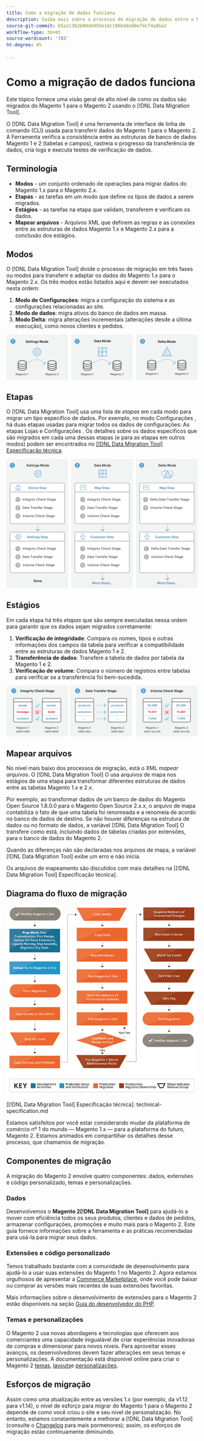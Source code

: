 ```yaml
---
title: Como a migração de dados funciona
description: Saiba mais sobre o processo de migração de dados entre o Magento 1 e o Magento 2, incluindo terminologia, diagramas de fluxo de trabalho e etapas.
source-git-commit: b5a2c362b09de993e1dc196bdda90e74cf4a8ba2
workflow-type: tm+mt
source-wordcount: '783'
ht-degree: 0%

---
```



# Como a migração de dados funciona

Este tópico fornece uma visão geral de alto nível de como os dados são migrados do Magento 1 para o Magento 2 usando o [!DNL Data Migration Tool].

O [!DNL Data Migration Tool] é uma ferramenta de interface de linha de comando (CLI) usada para transferir dados do Magento 1 para o Magento 2. A Ferramenta verifica a consistência entre as estruturas de banco de dados Magento 1 e 2 (tabelas e campos), rastreia o progresso da transferência de dados, cria logs e executa testes de verificação de dados.

## Terminologia

* **Modos** - um conjunto ordenado de operações para migrar dados do Magento 1.x para o Magento 2.x.
* **Etapas** - as tarefas em um modo que define os tipos de dados a serem migrados.
* **Estágios** - as tarefas na etapa que validam, transferem e verificam os dados.
* **Mapear arquivos** - Arquivos XML que definem as regras e as conexões entre as estruturas de dados Magento 1.x e Magento 2.x para a conclusão dos estágios.

## Modos

O [!DNL Data Migration Tool] divide o processo de migração em três fases ou *modos* para transferir e adaptar os dados do Magento 1.x para o Magento 2.x. Os três modos estão listados aqui e devem ser executados nesta ordem:

1. **Modo de Configurações**: migra a configuração do sistema e as configurações relacionadas ao site.
1. **Modo de dados**: migra ativos do banco de dados em massa.
1. **Modo Delta**: migra alterações incrementais (alterações desde a última execução), como novos clientes e pedidos.

![Modos de migração](../../assets/data-migration/MigrationModes2.png)

## Etapas

O [!DNL Data Migration Tool] usa uma lista de *etapas* em cada modo para migrar um tipo específico de dados. Por exemplo, no modo Configurações , há duas etapas usadas para migrar todos os dados de configurações: As etapas Lojas e Configurações . Os detalhes sobre os dados específicos que são migrados em cada uma dessas etapas (e para as etapas em outros modos) podem ser encontrados no [[!DNL Data Migration Tool] Especificação técnica](technical-specification.md).

![Visão geral da migração](../../assets/data-migration/MigrationOverview2.png)

## Estágios

Em cada etapa há três *etapas* que são sempre executadas nessa ordem para garantir que os dados sejam migrados corretamente:

1. **Verificação de integridade**: Compara os nomes, tipos e outras informações dos campos da tabela para verificar a compatibilidade entre as estruturas de dados Magento 1 e 2.
1. **Transferência de dados**: Transfere a tabela de dados por tabela da Magento 1 e 2.
1. **Verificação de volume**: Compara o número de registros entre tabelas para verificar se a transferência foi bem-sucedida.

![Etapas de migração](../../assets/data-migration/MigrationSteps2.png)

## Mapear arquivos

No nível mais baixo dos processos de migração, está o XML *mapear arquivos*. O [!DNL Data Migration Tool] O usa arquivos de mapa nos estágios de uma etapa para transformar diferentes estruturas de dados entre as tabelas Magento 1.x e 2.x.

Por exemplo, ao transformar dados de um banco de dados do Magento Open Source 1.8.0.0 para o Magento Open Source 2.x.x, o arquivo de mapa contabiliza o fato de que uma tabela foi renomeada e a renomeia de acordo no banco de dados de destino. Se não houver diferenças na estrutura de dados ou no formato de dados, a variável [!DNL Data Migration Tool] O transfere como está, incluindo dados de tabelas criadas por extensões, para o banco de dados do Magento 2.

Quando as diferenças não são declaradas nos arquivos de mapa, a variável [!DNL Data Migration Tool] exibe um erro e não inicia.

Os arquivos de mapeamento são discutidos com mais detalhes na [[!DNL Data Migration Tool] Especificação técnica].

## Diagrama do fluxo de migração

![Fluxo de migração](../../assets/data-migration/migration_flow.png)

<!-- Link definitions -->
[[!DNL Data Migration Tool] Especificação técnica]: technical-specification.md

[Migration Modes]: ../../assets/data-migration/MigrationModes2.png

[Migration Overview]: ../../assets/data-migration/MigrationOverview2.png

[Migration Steps]: ../../assets/data-migration/MigrationSteps2.png

Estamos satisfeitos por você estar considerando mudar da plataforma de comércio nº 1 do mundo — Magento 1.x — para a plataforma do futuro, Magento 2. Estamos animados em compartilhar os detalhes desse processo, que chamamos de migração.

## Componentes de migração

A migração do Magento 2 envolve quatro componentes: dados, extensões e código personalizado, temas e personalizações.

### Dados

Desenvolvemos o **Magento 2[!DNL Data Migration Tool]** para ajudá-lo a mover com eficiência todos os seus produtos, clientes e dados de pedidos, armazenar configurações, promoções e muito mais para o Magento 2. Este guia fornece informações sobre a ferramenta e as práticas recomendadas para usá-la para migrar seus dados.

### Extensões e código personalizado

Temos trabalhado bastante com a comunidade de desenvolvimento para ajudá-lo a usar suas extensões do Magento 1 no Magento 2. Agora estamos orgulhosos de apresentar a [Commerce Marketplace](https://marketplace.magento.com/), onde você pode baixar ou comprar as versões mais recentes de suas extensões favoritas.

Mais informações sobre o desenvolvimento de extensões para o Magento 2 estão disponíveis na seção [Guia do desenvolvedor do PHP](https://developer.adobe.com/commerce/php/development/).

### Temas e personalizações

O Magento 2 usa novas abordagens e tecnologias que oferecem aos comerciantes uma capacidade inigualável de criar experiências inovadoras de compras e dimensionar para novos níveis. Para aproveitar esses avanços, os desenvolvedores devem fazer alterações em seus temas e personalizações. A documentação está disponível online para criar o Magento 2 [temas](https://developer.adobe.com/commerce/frontend-core/guide/themes/), [layouts](https://developer.adobe.com/commerce/frontend-core/guide/layouts/)e [personalizações](https://developer.adobe.com/commerce/frontend-core/guide/layouts/xml-manage/).

## Esforços de migração

Assim como uma atualização entre as versões 1.x (por exemplo, da v1.12 para v1.14), o nível de esforço para migrar do Magento 1 para o Magento 2 depende de como você criou o site e seu nível de personalização.
No entanto, estamos constantemente a melhorar a [!DNL Data Migration Tool] (consulte o [Changelog](https://github.com/magento/data-migration-tool/blob/2.3/CHANGELOG.md) para mais pormenores); assim, os esforços de migração estão continuamente diminuindo.
